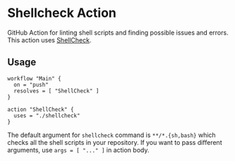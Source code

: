 # Shellcheck Action

GitHub Action for linting shell scripts and finding possible issues and errors.
This action uses [ShellCheck](https://github.com/koalaman/shellcheck).

## Usage

```hcl
workflow "Main" {
  on = "push"
  resolves = [ "ShellCheck" ]
}

action "ShellCheck" {
  uses = "./shellcheck"
}
```

The default argument for `shellcheck` command is `**/*.{sh,bash}` which checks all the shell scripts in your repository.
If you want to pass different arguments, use `args = [ "..." ]` in action body.
